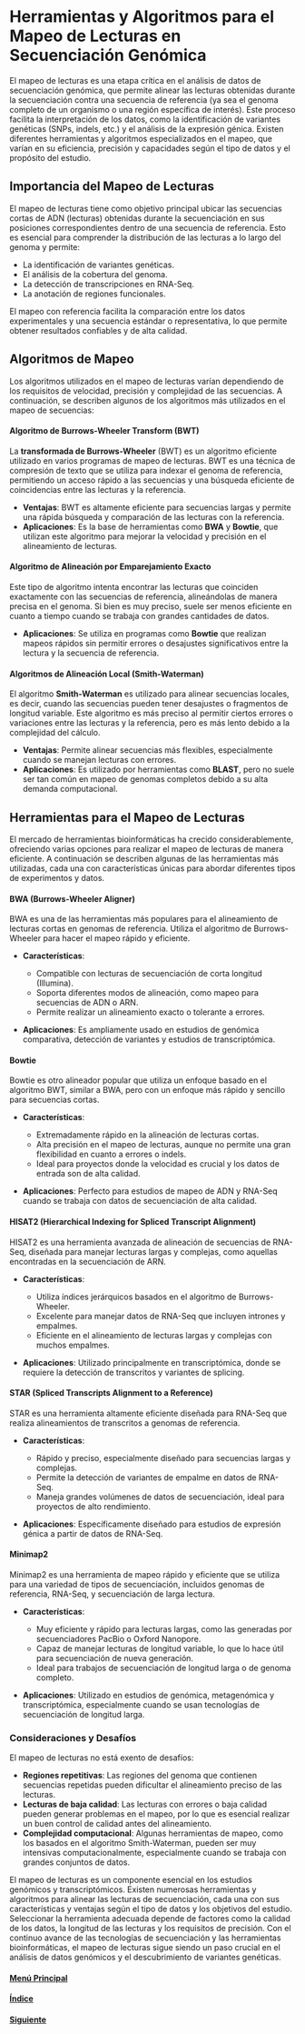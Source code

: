 # Herramientas y Algoritmos para el Mapeo de Lecturas en Secuenciación Genómica

El mapeo de lecturas es una etapa crítica en el análisis de datos de secuenciación genómica, que permite alinear las lecturas obtenidas durante la secuenciación contra una secuencia de referencia (ya sea el genoma completo de un organismo o una región específica de interés). Este proceso facilita la interpretación de los datos, como la identificación de variantes genéticas (SNPs, indels, etc.) y el análisis de la expresión génica. Existen diferentes herramientas y algoritmos especializados en el mapeo, que varían en su eficiencia, precisión y capacidades según el tipo de datos y el propósito del estudio.

## Importancia del Mapeo de Lecturas 
El mapeo de lecturas tiene como objetivo principal ubicar las secuencias cortas de ADN (lecturas) obtenidas durante la secuenciación en sus posiciones correspondientes dentro de una secuencia de referencia. Esto es esencial para comprender la distribución de las lecturas a lo largo del genoma y permite:
   - La identificación de variantes genéticas.
   - El análisis de la cobertura del genoma.
   - La detección de transcripciones en RNA-Seq.
   - La anotación de regiones funcionales.
   
El mapeo con referencia facilita la comparación entre los datos experimentales y una secuencia estándar o representativa, lo que permite obtener resultados confiables y de alta calidad.

## Algoritmos de Mapeo

Los algoritmos utilizados en el mapeo de lecturas varían dependiendo de los requisitos de velocidad, precisión y complejidad de las secuencias. A continuación, se describen algunos de los algoritmos más utilizados en el mapeo de secuencias:

#### **Algoritmo de Burrows-Wheeler Transform (BWT)**
La **transformada de Burrows-Wheeler** (BWT) es un algoritmo eficiente utilizado en varios programas de mapeo de lecturas. BWT es una técnica de compresión de texto que se utiliza para indexar el genoma de referencia, permitiendo un acceso rápido a las secuencias y una búsqueda eficiente de coincidencias entre las lecturas y la referencia.

   - **Ventajas**: BWT es altamente eficiente para secuencias largas y permite una rápida búsqueda y comparación de las lecturas con la referencia.
   - **Aplicaciones**: Es la base de herramientas como **BWA** y **Bowtie**, que utilizan este algoritmo para mejorar la velocidad y precisión en el alineamiento de lecturas.

#### **Algoritmo de Alineación por Emparejamiento Exacto**
Este tipo de algoritmo intenta encontrar las lecturas que coinciden exactamente con las secuencias de referencia, alineándolas de manera precisa en el genoma. Si bien es muy preciso, suele ser menos eficiente en cuanto a tiempo cuando se trabaja con grandes cantidades de datos.

   - **Aplicaciones**: Se utiliza en programas como **Bowtie** que realizan mapeos rápidos sin permitir errores o desajustes significativos entre la lectura y la secuencia de referencia.

#### **Algoritmos de Alineación Local (Smith-Waterman)**
El algoritmo **Smith-Waterman** es utilizado para alinear secuencias locales, es decir, cuando las secuencias pueden tener desajustes o fragmentos de longitud variable. Este algoritmo es más preciso al permitir ciertos errores o variaciones entre las lecturas y la referencia, pero es más lento debido a la complejidad del cálculo.

   - **Ventajas**: Permite alinear secuencias más flexibles, especialmente cuando se manejan lecturas con errores.
   - **Aplicaciones**: Es utilizado por herramientas como **BLAST**, pero no suele ser tan común en mapeo de genomas completos debido a su alta demanda computacional.

## Herramientas para el Mapeo de Lecturas

El mercado de herramientas bioinformáticas ha crecido considerablemente, ofreciendo varias opciones para realizar el mapeo de lecturas de manera eficiente. A continuación se describen algunas de las herramientas más utilizadas, cada una con características únicas para abordar diferentes tipos de experimentos y datos.

#### **BWA (Burrows-Wheeler Aligner)**
BWA es una de las herramientas más populares para el alineamiento de lecturas cortas en genomas de referencia. Utiliza el algoritmo de Burrows-Wheeler para hacer el mapeo rápido y eficiente.

   - **Características**: 
     - Compatible con lecturas de secuenciación de corta longitud (Illumina).
     - Soporta diferentes modos de alineación, como mapeo para secuencias de ADN o ARN.
     - Permite realizar un alineamiento exacto o tolerante a errores.
   
   - **Aplicaciones**: Es ampliamente usado en estudios de genómica comparativa, detección de variantes y estudios de transcriptómica.

#### **Bowtie**
Bowtie es otro alineador popular que utiliza un enfoque basado en el algoritmo BWT, similar a BWA, pero con un enfoque más rápido y sencillo para secuencias cortas.

   - **Características**:
     - Extremadamente rápido en la alineación de lecturas cortas.
     - Alta precisión en el mapeo de lecturas, aunque no permite una gran flexibilidad en cuanto a errores o indels.
     - Ideal para proyectos donde la velocidad es crucial y los datos de entrada son de alta calidad.
   
   - **Aplicaciones**: Perfecto para estudios de mapeo de ADN y RNA-Seq cuando se trabaja con datos de secuenciación de alta calidad.

#### **HISAT2 (Hierarchical Indexing for Spliced Transcript Alignment)** 
HISAT2 es una herramienta avanzada de alineación de secuencias de RNA-Seq, diseñada para manejar lecturas largas y complejas, como aquellas encontradas en la secuenciación de ARN.

   - **Características**:
     - Utiliza índices jerárquicos basados en el algoritmo de Burrows-Wheeler.
     - Excelente para manejar datos de RNA-Seq que incluyen intrones y empalmes.
     - Eficiente en el alineamiento de lecturas largas y complejas con muchos empalmes.
   
   - **Aplicaciones**: Utilizado principalmente en transcriptómica, donde se requiere la detección de transcritos y variantes de splicing.

#### **STAR (Spliced Transcripts Alignment to a Reference)**
STAR es una herramienta altamente eficiente diseñada para RNA-Seq que realiza alineamientos de transcritos a genomas de referencia.

   - **Características**:
     - Rápido y preciso, especialmente diseñado para secuencias largas y complejas.
     - Permite la detección de variantes de empalme en datos de RNA-Seq.
     - Maneja grandes volúmenes de datos de secuenciación, ideal para proyectos de alto rendimiento.
   
   - **Aplicaciones**: Específicamente diseñado para estudios de expresión génica a partir de datos de RNA-Seq.

#### **Minimap2**
Minimap2 es una herramienta de mapeo rápido y eficiente que se utiliza para una variedad de tipos de secuenciación, incluidos genomas de referencia, RNA-Seq, y secuenciación de larga lectura.

   - **Características**:
     - Muy eficiente y rápido para lecturas largas, como las generadas por secuenciadores PacBio o Oxford Nanopore.
     - Capaz de manejar lecturas de longitud variable, lo que lo hace útil para secuenciación de nueva generación.
     - Ideal para trabajos de secuenciación de longitud larga o de genoma completo.
   
   - **Aplicaciones**: Utilizado en estudios de genómica, metagenómica y transcriptómica, especialmente cuando se usan tecnologías de secuenciación de longitud larga.

### **Consideraciones y Desafíos**
El mapeo de lecturas no está exento de desafíos:
   - **Regiones repetitivas**: Las regiones del genoma que contienen secuencias repetidas pueden dificultar el alineamiento preciso de las lecturas.
   - **Lecturas de baja calidad**: Las lecturas con errores o baja calidad pueden generar problemas en el mapeo, por lo que es esencial realizar un buen control de calidad antes del alineamiento.
   - **Complejidad computacional**: Algunas herramientas de mapeo, como los basados en el algoritmo Smith-Waterman, pueden ser muy intensivas computacionalmente, especialmente cuando se trabaja con grandes conjuntos de datos.

El mapeo de lecturas es un componente esencial en los estudios genómicos y transcriptómicos. Existen numerosas herramientas y algoritmos para alinear las lecturas de secuenciación, cada una con sus características y ventajas según el tipo de datos y los objetivos del estudio. Seleccionar la herramienta adecuada depende de factores como la calidad de los datos, la longitud de las lecturas y los requisitos de precisión. Con el continuo avance de las tecnologías de secuenciación y las herramientas bioinformáticas, el mapeo de lecturas sigue siendo un paso crucial en el análisis de datos genómicos y el descubrimiento de variantes genéticas.

#### [Menú Principal](../../index.md)
#### [Índice](./index.md)
#### [Siguiente](./05_procesodemapeo.md)
